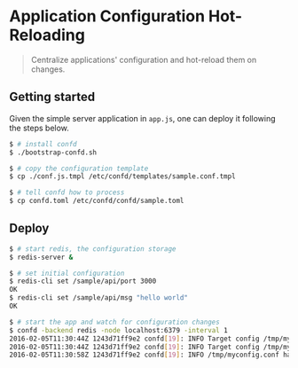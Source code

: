 # Application Configuration Hot-Reloading

> Centralize applications' configuration and hot-reload them on changes.


## Getting started

Given the simple server application in `app.js`, one can deploy it following the steps below.

```Bash
$ # install confd
$ ./bootstrap-confd.sh

$ # copy the configuration template
$ cp ./conf.js.tmpl /etc/confd/templates/sample.conf.tmpl

$ # tell confd how to process
$ cp confd.toml /etc/confd/confd/sample.toml
```

## Deploy

```Bash
$ # start redis, the configuration storage
$ redis-server &

$ # set initial configuration
$ redis-cli set /sample/api/port 3000
OK
$ redis-cli set /sample/api/msg "hello world"
OK

$ # start the app and watch for configuration changes
$ confd -backend redis -node localhost:6379 -interval 1
2016-02-05T11:30:44Z 1243d71ff9e2 confd[19]: INFO Target config /tmp/myconfig.conf out of sync
2016-02-05T11:30:44Z 1243d71ff9e2 confd[19]: INFO Target config /tmp/myconfig.conf has been updated
2016-02-05T11:30:58Z 1243d71ff9e2 confd[19]: INFO /tmp/myconfig.conf has md5sum 7ee694b41e0cda8d6ce2b31dc1bf58df should be 769f04adc7994bfb9a7a853c16548d23
```
